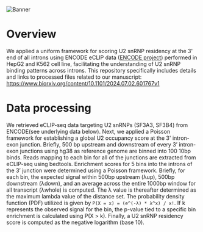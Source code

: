 
![Banner](https://github.com/user-attachments/assets/251045aa-aa6a-4e12-8735-a7193b2b7892)
# Overview
We applied a uniform framework for scoring U2 snRNP residency at the 3' end of all introns using ENCODE eCLIP data ([ENCODE project](https://www.encodeproject.org/)) performed in HepG2 and K562 cell line, facilitating the understanding of U2 snRNP binding patterns across introns. This repository specifically includes details and links to processed files related to our manuscript:
https://www.biorxiv.org/content/10.1101/2024.07.02.601767v1
# Data processing
We retrieved eCLIP-seq data targeting U2 snRNPs (SF3A3, SF3B4) from ENCODE(see underlying data below). 
Next, we applied a Poisson framework for establishing a global U2 occupancy score at the 3' intron-exon junction. Briefly, 500 bp upstream and downstream of every 3’ intron-exon junctions using hg38 as reference genome are binned into 100 10bp binds. Reads mapping to each bin for all of the junctions are extracted from eCLIP-seq using bedtools. Enrichment scores for 5 bins into the introns of the 3’ junction were determined using a Poisson framework. Briefly, for each bin, the expected signal within 500bp upstream (λup), 500bp downstream (λdown), and an average across the entire 1000bp window for all transcript (λwhole) is computed. The λ  value  is  thereafter determined  as  the  maximum  lambda  value  of  the  distance set. The probability density function (PDF) utilized is given by `P(X = x) = (e^(-λ) * λ^x) / x!`. If k represents the observed signal for the bin, the p-value tied to a specific bin enrichment is calculated using P(X > k). Finally, a U2 snRNP residency score is computed as the negative logarithm (base 10). 
 
